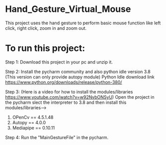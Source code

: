 # Hand_Gesture_Virtual_Mouse
This project uses the hand gesture to perform basic mouse function like left click, right click, zoom in and zoom out.

# To run this project:
Step 1:
Download this project in your pc and unzip it.

Step 2:
Install the pycharm community and also python idle version 3.8 (This version can only provide autopy module)
Python Idle download link https://www.python.org/downloads/release/python-380/

Step 3: (Here is a video for how to install the modules/libraries https://www.youtube.com/watch?v=w92NvbONSyU)
Open the project in the pycharm slect the interpreter to 3.8 and then install this modules/libraries-->
1) OPenCv == 4.5.1.48 
2) Autopy == 4.0.0 
3) Mediapipe == 0.10.11 

Step 4:
Run the "MainGestureFile" in the pycharm. 
